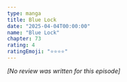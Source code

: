 ```yaml
---
type: manga
title: Blue Lock
date: "2025-04-04T00:00:00"
name: "Blue Lock"
chapter: 73
rating: 4
ratingEmoji: "⭐️⭐️⭐️⭐️"
---
```


_[No review was written for this episode]_